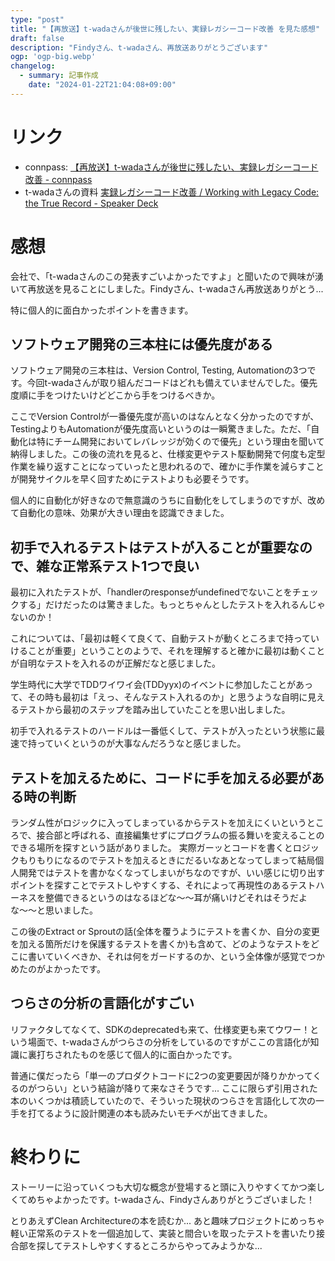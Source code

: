 ```yaml
---
type: "post"
title: "【再放送】t-wadaさんが後世に残したい、実録レガシーコード改善 を見た感想"
draft: false
description: "Findyさん、t-wadaさん、再放送ありがとうございます"
ogp: 'ogp-big.webp'
changelog:
  - summary: 記事作成
    date: "2024-01-22T21:04:08+09:00"
---
```


<!-- titleは自動で入る -->
# リンク

- connpass: [【再放送】t-wadaさんが後世に残したい、実録レガシーコード改善 - connpass](https://findy.connpass.com/event/307431/)
- t-wadaさんの資料 [実録レガシーコード改善 / Working with Legacy Code: the True Record - Speaker Deck](https://speakerdeck.com/twada/working-with-legacy-code-the-true-record)

# 感想

会社で、「t-wadaさんのこの発表すごいよかったですよ」と聞いたので興味が湧いて再放送を見ることにしました。Findyさん、t-wadaさん再放送ありがとう...

特に個人的に面白かったポイントを書きます。

## ソフトウェア開発の三本柱には優先度がある

ソフトウェア開発の三本柱は、Version Control, Testing, Automationの3つです。今回t-wadaさんが取り組んだコードはどれも備えていませんでした。優先度順に手をつけたいけどどこから手をつけるべきか。

ここでVersion Controlが一番優先度が高いのはなんとなく分かったのですが、TestingよりもAutomationが優先度高いというのは一瞬驚きました。ただ、「自動化は特にチーム開発においてレバレッジが効くので優先」という理由を聞いて納得しました。この後の流れを見ると、仕様変更やテスト駆動開発で何度も定型作業を繰り返すことになっていったと思われるので、確かに手作業を減らすことが開発サイクルを早く回すためにテストよりも必要そうです。

個人的に自動化が好きなので無意識のうちに自動化をしてしまうのですが、改めて自動化の意味、効果が大きい理由を認識できました。

## 初手で入れるテストはテストが入ることが重要なので、雑な正常系テスト1つで良い

最初に入れたテストが、「handlerのresponseがundefinedでないことをチェックする」だけだったのは驚きました。もっとちゃんとしたテストを入れるんじゃないのか！

これについては、「最初は軽くて良くて、自動テストが動くところまで持っていけることが重要」ということのようで、それを理解すると確かに最初は動くことが自明なテストを入れるのが正解だなと感じました。

学生時代に大学でTDDワイワイ会(TDDyyx)のイベントに参加したことがあって、その時も最初は「えっ、そんなテスト入れるのか」と思うような自明に見えるテストから最初のステップを踏み出していたことを思い出しました。

初手で入れるテストのハードルは一番低くして、テストが入ったという状態に最速で持っていくというのが大事なんだろうなと感じました。

## テストを加えるために、コードに手を加える必要がある時の判断

ランダム性がロジックに入ってしまっているからテストを加えにくいというところで、接合部と呼ばれる、直接編集せずにプログラムの振る舞いを変えることのできる場所を探すという話がありました。
実際ガーッとコードを書くとロジックもりもりになるのでテストを加えるときにだるいなあとなってしまって結局個人開発ではテストを書かなくなってしまいがちなのですが、いい感じに切り出すポイントを探すことでテストしやすくする、それによって再現性のあるテストハーネスを整備できるというのはなるほどな〜〜耳が痛いけどそれはそうだよな〜〜と思いました。

この後のExtract or Sproutの話(全体を覆うようにテストを書くか、自分の変更を加える箇所だけを保護するテストを書くか)も含めて、どのようなテストをどこに書いていくべきか、それは何をガードするのか、という全体像が感覚でつかめたのがよかったです。

## つらさの分析の言語化がすごい

リファクタしてなくて、SDKのdeprecatedも来て、仕様変更も来てウワー！という場面で、t-wadaさんがつらさの分析をしているのですがここの言語化が知識に裏打ちされたものを感じて個人的に面白かったです。

普通に僕だったら「単一のプロダクトコードに2つの変更要因が降りかかってくるのがつらい」という結論が降りて来なさそうです... ここに限らず引用された本のいくつかは積読していたので、そういった現状のつらさを言語化して次の一手を打てるように設計関連の本も読みたいモチベが出てきました。

# 終わりに

ストーリーに沿っていくつも大切な概念が登場すると頭に入りやすくてかつ楽しくてめちゃよかったです。t-wadaさん、Findyさんありがとうございました！

とりあえずClean Architectureの本を読むか... あと趣味プロジェクトにめっちゃ軽い正常系のテストを一個追加して、実装と間合いを取ったテストを書いたり接合部を探してテストしやすくするところからやってみようかな...
